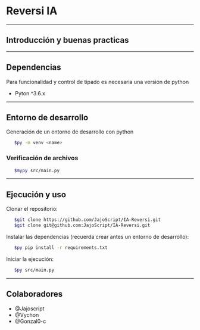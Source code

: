 # Reversi IA

---
## Introducción y buenas practicas

---
## Dependencias
Para funcionalidad y control de tipado es necesaria una versión de python 

*  Pyton ^3.6.x


---
## Entorno de desarrollo

Generación de un entorno de desarrollo con python
```bash
   $py -m venv <name>
```

### Verificación de archivos

```bash
   $mypy src/main.py
```


---
## Ejecución y uso

Clonar el repositorio:
```bash
   $git clone https://github.com/JajoScript/IA-Reversi.git
   $git clone git@github.com:JajoScript/IA-Reversi.git
```

Instalar las dependencias (recuerda crear antes un entorno de desarrollo):
```bash
   $py pip install -r requirements.txt
```

Iniciar la ejecución:
```bash
   $py src/main.py
```

---
## Colaboradores
*  @Jajoscript
*  @Vychon
*  @Gonzal0-c
